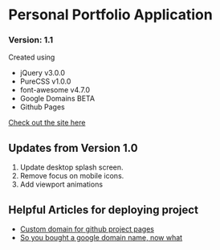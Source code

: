 # Personal Portfolio Application 
### Version: 1.1

Created using
* jQuery v3.0.0
* PureCSS v1.0.0
* font-awesome v4.7.0
* Google Domains BETA
* Github Pages

[Check out the site here](http://www.kevinmlogan.com)

## Updates from Version 1.0
1. Update desktop splash screen.
2. Remove focus on mobile icons.
3. Add viewport animations

## Helpful Articles for deploying project
* [Custom domain for github project pages](https://stackoverflow.com/questions/9082499/custom-domain-for-github-project-pages)
* [So you bought a google domain name, now what](https://medium.com/@jeauxcal/so-you-bought-a-google-domain-name-now-what-5fd72dffe370)
